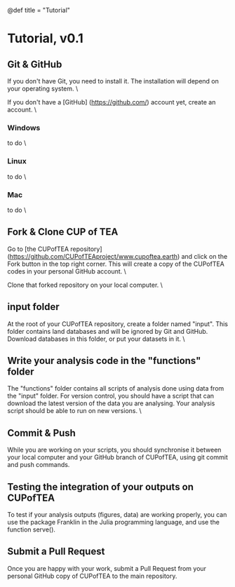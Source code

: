 @def title = "Tutorial"

# Tutorial, v0.1

## Git & GitHub

If you don't have Git, you need to install it. The installation will depend on your operating system. \

If you don't have a [GitHub] (https://github.com/) account yet, create an account. \

### Windows

to do \

### Linux

to do \

### Mac

to do \

## Fork & Clone CUP of TEA

Go to [the CUPofTEA repository] (https://github.com/CUPofTEAproject/www.cupoftea.earth) and click on the Fork button in the top right corner. This will create a copy of the CUPofTEA codes in your personal GitHub account. \

Clone that forked repository on your local computer. \

## input folder 

At the root of your CUPofTEA repository, create a folder named "input". This folder contains land databases and will be ignored by Git and GitHub. Download databases in this folder, or put your datasets in it. \

## Write your analysis code in the "functions" folder

The "functions" folder contains all scripts of analysis done using data from the "input" folder. For version control, you should have a script that can download the latest version of the data you are analysing. Your analysis script should be able to run on new versions. \

## Commit & Push 

While you are working on your scripts, you should synchronise it between your local computer and your GitHub branch of CUPofTEA, using git commit and push commands. 

## Testing the integration of your outputs on CUPofTEA 

To test if your analysis outputs (figures, data) are working properly, you can use the package Franklin in the Julia programming language, and use the function serve().   

## Submit a Pull Request

Once you are happy with your work, submit a Pull Request from your personal GitHub copy of CUPofTEA to the main repository. 

